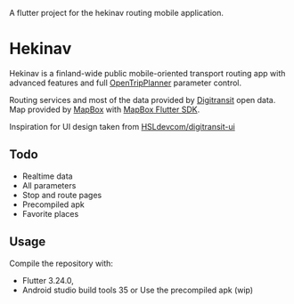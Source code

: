 A flutter project for the hekinav routing mobile application.
# Hekinav
Hekinav is a finland-wide public mobile-oriented transport routing app with advanced features and full [OpenTripPlanner](https://www.opentripplanner.org/) parameter control.

Routing services and most of the data provided by [Digitransit](https://digitransit.fi/en/developers/) open data. 
Map provided by [MapBox](https://www.mapbox.com/) with [MapBox Flutter SDK](https://docs.mapbox.com/flutter/).

Inspiration for UI design taken from [HSLdevcom/digitransit-ui](https://github.com/HSLdevcom/digitransit-ui)

## Todo
- Realtime data
- All parameters
- Stop and route pages
- Precompiled apk
- Favorite places

## Usage
Compile the repository with:
- Flutter 3.24.0,
- Android studio build tools 35
or
Use the precompiled apk (wip)
